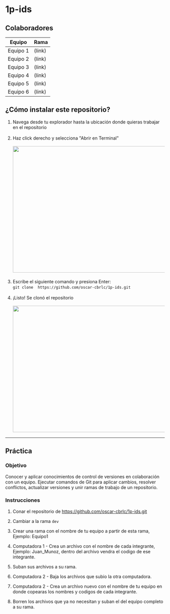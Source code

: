 # 1p-ids
## Colaboradores
| Equipo | Rama |
| ----------- | ----------- |
| Equipo 1 | (link) |
| Equipo 2 | (link) |
| Equipo 3 | (link) |
| Equipo 4 | (link) |
| Equipo 5 | (link) |
| Equipo 6 | (link) |
  
  
  
## ¿Cómo instalar este repositorio?<a name="instalar"></a>
1. Navega desde tu explorador hasta la ubicación donde quieras trabajar en el repositorio</br></br>
2. Haz click derecho y selecciona "Abrir en Terminal"</br></br>
<img src="https://github.com/oscar-cbrlc/1p-ids/assets/65133949/9d61d447-c01e-4d9c-b6df-952972289aea" width="600" height="400"></br></br>
3. Escribe el siguiente comando y presiona Enter: </br>
`git clone  https://github.com/oscar-cbrlc/1p-ids.git`</br></br>
4. ¡Listo! Se clonó el repositorio</br></br>
<img src="https://github.com/oscar-cbrlc/1p-ids/assets/65133949/bc889035-eb81-45d5-b540-13d050964257" width="600" height="400"></br>


-----------------------------------


## Práctica<a name="practica"></a>

### Objetivo
Conocer y aplicar conocimientos de control de versiones en colaboración con un equipo. Ejecutar comandos de Git para aplicar cambios, resolver conflictos, actualizar versiones y unir ramas de trabajo de un repositorio. 

### Instrucciones
1. Conar el repositorio de https://github.com/oscar-cbrlc/1p-ids.git </br>

2. Cambiar a la rama `dev` </br>

3. Crear una rama con el nombre de tu equipo a partir de esta rama, Ejemplo: Equipo1 </br>

4. Computadora 1 - Crea un archivo con el nombre de cada integrante, Ejemplo: Juan_Munoz, dentro del archivo vendra el codigo de ese integrante. </br>

5. Suban sus archivos a su rama. </br>

6. Computadora 2 -  Baja los archivos que subio la otra computadora. </br>

7. Computadora 2 - Crea un archivo nuevo con el nombre de tu equipo en donde copearas los nombres y codigos de cada integrante. </br>

8. Borren los archivos que ya no necesitan y suban el del equipo completo a su rama.

